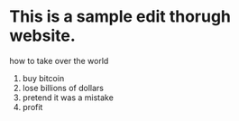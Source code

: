# This is a sample edit thorugh website.

how to take over the world
1. buy bitcoin
2. lose billions of dollars
3. pretend it was a mistake
4. profit
